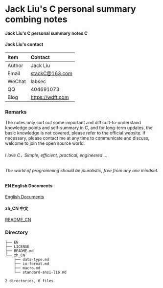 # Jack Liu's C personal summary combing notes

#### Jack Liu's C personal summary notes C

#### Jack Liu's contact
| Item  | Contact |
| :------ | :---------- |
| Author | Jack Liu |
| Email | stackC@163.com |
| WeChat | labsec |
| QQ | 404691073 |
| Blog | https://wdft.com |

### Remarks
The notes only sort out some important and difficult-to-understand knowledge points and self-summary in C, and for long-term updates, the basic knowledge is not covered, please refer to the official website. If necessary, please contact me at any time to communicate and discuss, welcome to join the open source world.

###### I love C，Simple, efficient, practical, engineered ...

###### The world of programming should be pluralistic, free from any one mindset. 

#### EN English Documents
[English Documents](https://github.com/ljq/jackliu-c-notes/tree/master/EN)

#### zh_CN 中文
[README_CN](https://github.com/ljq/jackliu-c-notes/tree/master/zh_CN)


### Directory

```
├── EN
├── LICENSE
├── README.md
└── zh_CN
    ├── data-type.md
    ├── io-format.md
    ├── macro.md
    └── standard-ansi-lib.md

2 directories, 6 files
```